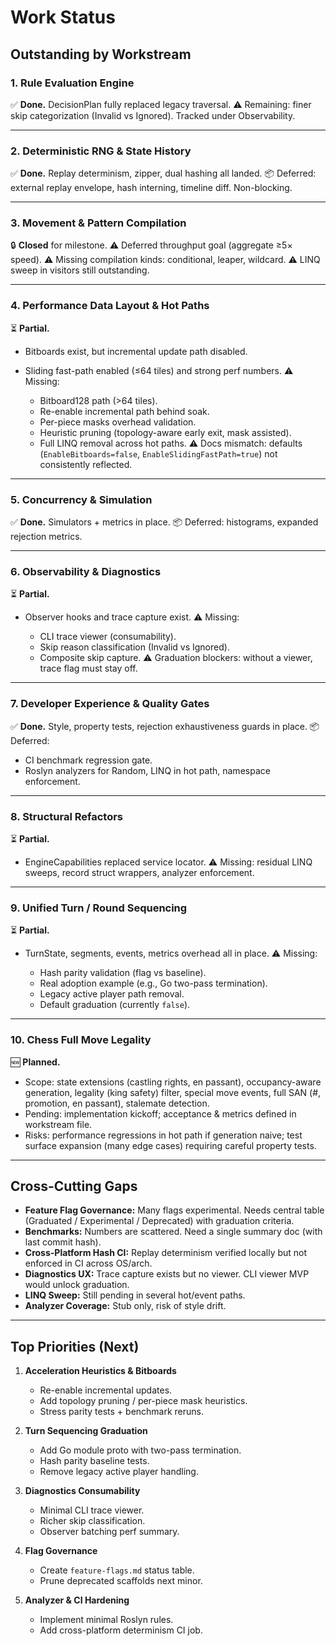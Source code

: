 # Work Status

## Outstanding by Workstream

### 1. Rule Evaluation Engine

✅ **Done.** DecisionPlan fully replaced legacy traversal.
⚠️ Remaining: finer skip categorization (Invalid vs Ignored). Tracked under Observability.

---

### 2. Deterministic RNG & State History

✅ **Done.** Replay determinism, zipper, dual hashing all landed.
📦 Deferred: external replay envelope, hash interning, timeline diff. Non-blocking.

---

### 3. Movement & Pattern Compilation

🔒 **Closed** for milestone.
⚠️ Deferred throughput goal (aggregate ≥5× speed).
⚠️ Missing compilation kinds: conditional, leaper, wildcard.
⚠️ LINQ sweep in visitors still outstanding.

---

### 4. Performance Data Layout & Hot Paths

⏳ **Partial.**

* Bitboards exist, but incremental update path disabled.
* Sliding fast-path enabled (≤64 tiles) and strong perf numbers.
  ⚠️ Missing:

  * Bitboard128 path (>64 tiles).
  * Re-enable incremental path behind soak.
  * Per-piece masks overhead validation.
  * Heuristic pruning (topology-aware early exit, mask assisted).
  * Full LINQ removal across hot paths.
    ⚠️ Docs mismatch: defaults (`EnableBitboards=false`, `EnableSlidingFastPath=true`) not consistently reflected.

---

### 5. Concurrency & Simulation

✅ **Done.** Simulators + metrics in place.
📦 Deferred: histograms, expanded rejection metrics.

---

### 6. Observability & Diagnostics

⏳ **Partial.**

* Observer hooks and trace capture exist.
  ⚠️ Missing:

  * CLI trace viewer (consumability).
  * Skip reason classification (Invalid vs Ignored).
  * Composite skip capture.
    ⚠️ Graduation blockers: without a viewer, trace flag must stay off.

---

### 7. Developer Experience & Quality Gates

✅ **Done.** Style, property tests, rejection exhaustiveness guards in place.
📦 Deferred:

* CI benchmark regression gate.
* Roslyn analyzers for Random, LINQ in hot path, namespace enforcement.

---

### 8. Structural Refactors

⏳ **Partial.**

* EngineCapabilities replaced service locator.
  ⚠️ Missing: residual LINQ sweeps, record struct wrappers, analyzer enforcement.

---

### 9. Unified Turn / Round Sequencing

⏳ **Partial.**

* TurnState, segments, events, metrics overhead all in place.
  ⚠️ Missing:

  * Hash parity validation (flag vs baseline).
  * Real adoption example (e.g., Go two-pass termination).
  * Legacy active player path removal.
  * Default graduation (currently `false`).

---

### 10. Chess Full Move Legality

🆕 **Planned.**

* Scope: state extensions (castling rights, en passant), occupancy-aware generation, legality (king safety) filter, special move events, full SAN (#, promotion, en passant), stalemate detection.
* Pending: implementation kickoff; acceptance & metrics defined in workstream file.
* Risks: performance regressions in hot path if generation naive; test surface expansion (many edge cases) requiring careful property tests.

---

## Cross-Cutting Gaps

* **Feature Flag Governance:** Many flags experimental. Needs central table (Graduated / Experimental / Deprecated) with graduation criteria.
* **Benchmarks:** Numbers are scattered. Need a single summary doc (with last commit hash).
* **Cross-Platform Hash CI:** Replay determinism verified locally but not enforced in CI across OS/arch.
* **Diagnostics UX:** Trace capture exists but no viewer. CLI viewer MVP would unlock graduation.
* **LINQ Sweep:** Still pending in several hot/event paths.
* **Analyzer Coverage:** Stub only, risk of style drift.

---

## Top Priorities (Next)

1. **Acceleration Heuristics & Bitboards**

   * Re-enable incremental updates.
   * Add topology pruning / per-piece mask heuristics.
   * Stress parity tests + benchmark reruns.

2. **Turn Sequencing Graduation**

   * Add Go module proto with two-pass termination.
   * Hash parity baseline tests.
   * Remove legacy active player handling.

3. **Diagnostics Consumability**

   * Minimal CLI trace viewer.
   * Richer skip classification.
   * Observer batching perf summary.

4. **Flag Governance**

   * Create `feature-flags.md` status table.
   * Prune deprecated scaffolds next minor.

5. **Analyzer & CI Hardening**

   * Implement minimal Roslyn rules.
   * Add cross-platform determinism CI job.
